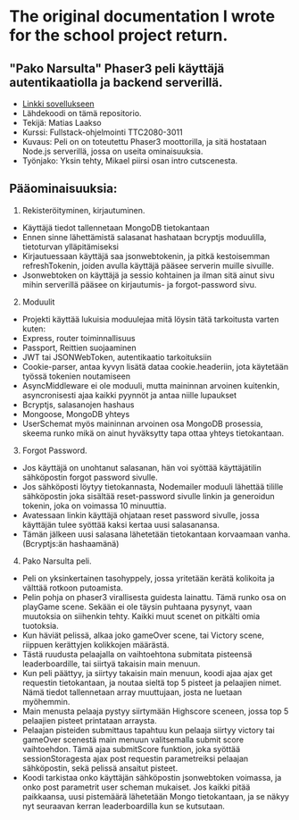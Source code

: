 # The original documentation I wrote for the school project return.
## "Pako Narsulta" Phaser3 peli käyttäjä autentikaatiolla ja backend serverillä.
- [Linkki sovellukseen](https://pako-narsulta.onrender.com/)
- Lähdekoodi on tämä repositorio.
- Tekijä: Matias Laakso
- Kurssi: Fullstack-ohjelmointi TTC2080-3011
- Kuvaus: Peli on on toteutettu Phaser3 moottorilla, ja sitä hostataan Node.js serverillä, jossa on useita ominaisuuksia.
- Työnjako: Yksin tehty, Mikael piirsi osan intro cutscenesta.

## Pääominaisuuksia:
1. Rekisteröityminen, kirjautuminen.
- Käyttäjä tiedot tallennetaan MongoDB tietokantaan
- Ennen sinne lähettämistä salasanat hashataan bcryptjs moduulilla, tietoturvan ylläpitämiseksi
- Kirjautuessaan käyttäjä saa jsonwebtokenin, ja pitkä kestoisemman refreshTokenin, joiden avulla käyttäjä pääsee serverin muille sivuille. 
- Jsonwebtoken on käyttäjä ja sessio kohtainen ja ilman sitä ainut sivu mihin serverillä pääsee on kirjautumis- ja forgot-password sivu.
2. Moduulit
- Projekti käyttää lukuisia moduulejaa mitä löysin tätä tarkoitusta varten kuten:
- Express, router toiminnallisuus
- Passport, Reittien suojaaminen
- JWT tai JSONWebToken, autentikaatio tarkoituksiin
- Cookie-parser, antaa kyvyn lisätä dataa cookie.headeriin, jota käytetään työssä tokenien noutamiseen
- AsyncMiddleware ei ole moduuli, mutta maininnan arvoinen kuitenkin, asyncronisesti ajaa kaikki pyynnöt ja antaa niille lupaukset
- Bcryptjs, salasanojen hashaus
- Mongoose, MongoDB yhteys
- UserSchemat myös maininnan arvoinen osa MongoDB prosessia, skeema runko mikä on ainut hyväksytty tapa ottaa yhteys tietokantaan.
3. Forgot Password.
- Jos käyttäjä on unohtanut salasanan, hän voi syöttää käyttäjätilin sähköpostin forgot password sivulle.
- Jos sähköposti löytyy tietokannasta, Nodemailer moduuli lähettää tilille sähköpostin joka sisältää reset-password sivulle linkin ja generoidun tokenin, joka on voimassa 10 minuuttia.
- Avatessaan linkin käyttäjä ohjataan reset password sivulle, jossa käyttäjän tulee syöttää kaksi kertaa uusi salasanansa.
- Tämän jälkeen uusi salasana lähetetään tietokantaan korvaamaan vanha. (Bcryptjs:än hashaamänä)

4. Pako Narsulta peli.
- Peli on yksinkertainen tasohyppely, jossa yritetään kerätä kolikoita ja välttää rotkoon putoamista.
- Pelin pohja on phaser3 virallisesta guidesta lainattu. Tämä runko osa on playGame scene. Sekään ei ole täysin puhtaana pysynyt, vaan muutoksia on siihenkin tehty. Kaikki muut scenet on pitkälti omia tuotoksia.
- Kun häviät pelissä, alkaa joko gameOver scene, tai Victory scene, riippuen kerättyjen kolikkojen määrästä.
- Tästä ruudusta pelaajalla on vaihtoehtona submitata pisteensä leaderboardille, tai siirtyä takaisin main menuun.
- Kun peli päättyy, ja siirtyy takaisin main menuun, koodi ajaa ajax get requestin tietokantaan, ja noutaa sieltä top 5 pisteet ja pelaajien nimet. Nämä tiedot tallennetaan array muuttujaan, josta ne luetaan myöhemmin.
- Main menusta pelaaja pystyy siirtymään Highscore sceneen, jossa top 5 pelaajien pisteet printataan arraysta.
- Pelaajan pisteiden submittaus tapahtuu kun pelaaja siirtyy victory tai gameOver scenestä main menuun valitsemalla submit score vaihtoehdon. Tämä ajaa submitScore funktion, joka syöttää sessionStoragesta ajax post requestin parametreiksi pelaajan sähköpostin, sekä pelissä ansaitut pisteet.
- Koodi tarkistaa onko käyttäjän sähköpostin jsonwebtoken voimassa, ja onko post parametrit user scheman mukaiset. Jos kaikki pitää paikkaansa, uusi pistemäärä lähetetään Mongo tietokantaan, ja se näkyy nyt seuraavan kerran leaderboardilla kun se kutsutaan.
